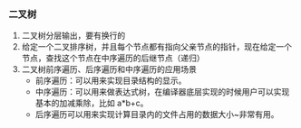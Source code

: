 ### 二叉树

1. 二叉树分层输出，要有换行的
2. 给定一个二叉排序树，并且每个节点都有指向父亲节点的指针，现在给定一个节点，查找这个节点在中序遍历的后继节点（递归）
3. 二叉树前序遍历、后序遍历和中序遍历的应用场景
   - 前序遍历：可以用来实现目录结构的显示。
   - 中序遍历：可以用来做表达式树，在编译器底层实现的时候用户可以实现基本的加减乘除，比如 a*b+c。
   - 后序遍历可以用来实现计算目录内的文件占用的数据大小~非常有用。